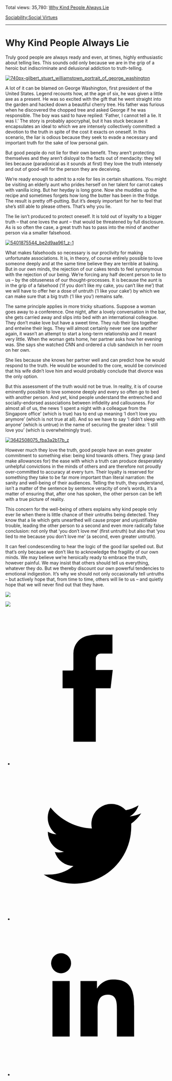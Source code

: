 Total views: 35,780: [Why Kind People Always Lie](https://www.theschooloflife.com/thebookoflife/why-kind-people-always-lie/)

[Sociability:](https://www.theschooloflife.com/thebookoflife/category/sociability/)[Social Virtues](https://www.theschooloflife.com/thebookoflife/category/sociability/social-virtues/)

* * *

# Why Kind People Always Lie
<style>
						.alignnone {
  display: block;
  margin-left: auto;
  margin-right: auto;
  align: center:
}

.addtoany_share_save_container {
display:none;
}

.wp-block-image {
		display: block;
  margin-left: auto;
  margin-right: auto;
  width: 50%;
}

.aligncenter {
display: block;
  margin-left: auto;
  margin-right: auto;
  align: center:
}

@media only screen and (max-width: 500px) {
  .wp-block-image {
		display: block;
  margin-left: auto;
  margin-right: auto;
  width: 100%;
} }

h1 {max-width: 600px !important;
}
.s18-single-post .content-area .site-main article .post-cat-header-display + .old-wrapper p {
    font-size: 1.200em
}
						</style>

Truly good people are always ready and even, at times, highly enthusiastic about telling lies. This sounds odd only because we are in the grip of a heroic but indiscriminate and delusional addiction to truth-telling.

[![740px-gilbert_stuart_williamstown_portrait_of_george_washington](https://www.theschooloflife.com/thebookoflife/wp-content/uploads/2016/10/740px-Gilbert_Stuart_Williamstown_Portrait_of_George_Washington.jpg)](http://www.thebookoflife.org/wp-content/uploads/2016/10/740px-Gilbert_Stuart_Williamstown_Portrait_of_George_Washington.jpg)

A lot of it can be blamed on George Washington, first president of the United States. Legend recounts how, at the age of six, he was given a little axe as a present. He was so excited with the gift that he went straight into the garden and hacked down a beautiful cherry tree. His father was furious when he discovered the chopped tree and asked George if he was responsible. The boy was said to have replied: ‘Father, I cannot tell a lie. It was I.’ The story is probably apocryphal, but it has stuck because it encapsulates an ideal to which we are intensely collectively committed: a devotion to the truth in spite of the cost it exacts on oneself. In this scenario, the liar is odious because they seek to evade a necessary and important truth for the sake of low personal gain.

But good people do not lie for their own benefit. They aren’t protecting themselves and they aren’t disloyal to the facts out of mendacity: they tell lies because (paradoxical as it sounds at first) they love the truth intensely and out of good-will for the person they are deceiving.

We’re ready enough to admit to a role for lies in certain situations. You might be visiting an elderly aunt who prides herself on her talent for carrot cakes with vanilla icing. But her heyday is long gone. Now she muddles up the recipe and sometimes forgets how long the butter has been in the fridge. The result is pretty off-putting. But it’s deeply important for her to feel that she’s still able to please others. That’s why you lie.

The lie isn’t produced to protect oneself. It is told out of loyalty to a bigger truth – that one loves the aunt – that would be threatened by full disclosure. As is so often the case, a great truth has to pass into the mind of another person via a smaller falsehood.

[![5401875544_be2d9aa961_z-1](https://www.theschooloflife.com/thebookoflife/wp-content/uploads/2016/10/5401875544_be2d9aa961_z-1.jpg)](http://www.thebookoflife.org/wp-content/uploads/2016/10/5401875544_be2d9aa961_z-1.jpg)

What makes falsehoods so necessary is our proclivity for making unfortunate associations. It is, in theory, of course entirely possible to love someone deeply and at the same time believe they are terrible at baking. But in our own minds, the rejection of our cakes tends to feel synonymous with the rejection of our being. We’re forcing any half decent person to lie to us – by the obtuseness of our thought-processes. It is because the aunt is in the grip of a falsehood (‘if you don’t like my cake, you can’t like me’) that we will have to offer her a dose of untruth (‘I like your cake’) by which we can make sure that a big truth (‘I like you’) remains safe.

The same principle applies in more tricky situations. Suppose a woman goes away to a conference. One night, after a lovely conversation in the bar, she gets carried away and slips into bed with an international colleague. They don’t make love but have a sweet time. They rub their lips together and entwine their legs. They will almost certainly never see one another again, it wasn’t an attempt to start a long-term relationship and it meant very little. When the woman gets home, her partner asks how her evening was. She says she watched CNN and ordered a club sandwich in her room on her own.

She lies because she knows her partner well and can predict how he would respond to the truth. He would be wounded to the core, would be convinced that his wife didn’t love him and would probably conclude that divorce was the only option.

But this assessment of the truth would not be true. In reality, it is of course eminently possible to love someone deeply and every so often go to bed with another person. And yet, kind people understand the entrenched and socially-endorsed associations between infidelity and callousness. For almost all of us, the news ‘I spent a night with a colleague from the Singapore office’ (which is true) has to end up meaning ‘I don’t love you anymore’ (which is not true at all). And so we have to say ‘I didn’t sleep with anyone’ (which is untrue) in the name of securing the greater idea: ‘I still love you’ (which is overwhelmingly true).

[![3642508075_fba3a2b17b_z](https://www.theschooloflife.com/thebookoflife/wp-content/uploads/2016/10/3642508075_fba3a2b17b_z.jpg)](http://www.thebookoflife.org/wp-content/uploads/2016/10/3642508075_fba3a2b17b_z.jpg)

However much they love the truth, good people have an even greater commitment to something else: being kind towards others. They grasp (and make allowances for) the ease with which a truth can produce desperately unhelpful convictions in the minds of others and are therefore not proudly over-committed to accuracy at every turn. Their loyalty is reserved for something they take to be far more important than literal narration: the sanity and well-being of their audiences. Telling the truth, they understand, isn’t a matter of the sentence by sentence veracity of one’s words, it’s a matter of ensuring that, after one has spoken, the other person can be left with a true picture of reality.

This concern for the well-being of others explains why kind people only ever lie when there is little chance of their untruths being detected. They know that a lie which gets unearthed will cause proper and unjustifiable trouble, leading the other person to a second and even more radically false conclusion: not only that ‘you don’t love me’ (first untruth) but also that ‘you lied to me because you don’t love me’ (a second, even greater untruth).

It can feel condescending to hear the logic of the good liar spelled out. But that’s only because we don’t like to acknowledge the fragility of our own minds. We may believe we’re heroically ready to embrace the truth, however painful. We may insist that others should tell us everything, whatever they do. But we thereby discount our own powerful tendencies to emotional indigestion. It’s why we should not only occasionally tell untruths – but actively hope that, from time to time, others will lie to us – and quietly hope that we will never find out that they have.

[![](https://img.youtube.com/vi/v1E0xsiYMr0/0.jpg)](https://www.youtube.com/embed/v1E0xsiYMr0 '')

[![](https://img.youtube.com/vi/steu0fYGqhQ/0.jpg)](https://www.youtube.com/embed/steu0fYGqhQ '')
<style>
    .iframe-class { display: block !important; }
</style>

- [<svg xmlns="http://www.w3.org/2000/svg" viewbox="0 0 26 26"><title>Facebook</title>
                    <g>
                        <path d="M8.38,10H9.92c.2,0,.29,0,.29-.28,0-.82,0-1.64,0-2.46a3.05,3.05,0,0,1,2.57-3.15A7.22,7.22,0,0,1,14,3.95c.86,0,1.71,0,2.57,0h.25v3.2h-2A.85.85,0,0,0,14,8c0,.62,0,1.24,0,1.91h2.87L16.51,13H14v9H10.21V13H8.38Z"></path>
                    </g>
                </svg>](http://www.facebook.com/sharer/sharer.php?u=https://www.theschooloflife.com/thebookoflife/why-kind-people-always-lie/)
- [<svg xmlns="http://www.w3.org/2000/svg" viewbox="0 0 26 26"><title>Twitter</title>
                    <path d="M21.69,7.9a6.75,6.75,0,0,1-1.94.53,3.39,3.39,0,0,0,1.48-1.87,6.76,6.76,0,0,1-2.14.82,3.38,3.38,0,0,0-5.75,3.08,9.59,9.59,0,0,1-7-3.53,3.38,3.38,0,0,0,1,4.51A3.36,3.36,0,0,1,5.89,11v0A3.38,3.38,0,0,0,8.6,14.37a3.39,3.39,0,0,1-1.53.06,3.38,3.38,0,0,0,3.15,2.35A6.78,6.78,0,0,1,6,18.22a6.87,6.87,0,0,1-.81,0A9.6,9.6,0,0,0,20,10.08q0-.22,0-.44A6.86,6.86,0,0,0,21.69,7.9Z"></path>
                </svg>](http://twitter.com/share?url=https://www.theschooloflife.com/thebookoflife/why-kind-people-always-lie/&text=&via=theschooloflife)
- [<svg xmlns="http://www.w3.org/2000/svg" viewbox="0 0 26 26"><title>LinkedIn</title>
<path class="cls-2" d="M6.67,10H9.58v9.36H6.67ZM8.13,5.32A1.69,1.69,0,1,1,6.44,7,1.69,1.69,0,0,1,8.13,5.32"></path><path class="cls-2" d="M11.41,10H14.2v1.28h0A3.06,3.06,0,0,1,17,9.75c2.95,0,3.49,1.94,3.49,4.46v5.14H17.57V14.79c0-1.09,0-2.48-1.51-2.48s-1.75,1.18-1.75,2.4v4.63H11.41Z"></path></svg>](https://www.linkedin.com/shareArticle?mini=true&url=https://www.theschooloflife.com/thebookoflife/why-kind-people-always-lie/)
